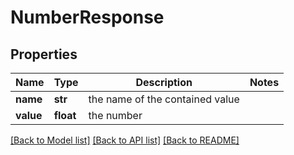 # NumberResponse

## Properties
Name | Type | Description | Notes
------------ | ------------- | ------------- | -------------
**name** | **str** | the name of the contained value | 
**value** | **float** | the number | 

[[Back to Model list]](../README.md#documentation-for-models) [[Back to API list]](../README.md#documentation-for-api-endpoints) [[Back to README]](../README.md)

